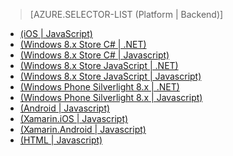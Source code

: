 > [AZURE.SELECTOR-LIST (Platform | Backend)]
- [(iOS | JavaScript)](../articles/mobile-services-ios-add-paging-data.md)
- [(Windows 8.x Store C# | .NET)](../articles/mobile-services-dotnet-backend-windows-store-dotnet-add-paging-data.md)
- [(Windows 8.x Store C# | Javascript)](../articles/mobile-services-windows-store-dotnet-add-paging-data.md)
- [(Windows 8.x Store JavaScript | .NET)](../articles/mobile-services-dotnet-backend-windows-store-javascript-add-paging-data.md)
- [(Windows 8.x Store JavaScript | Javascript)](../articles/mobile-services-windows-store-javascript-add-paging-data.md)
- [(Windows Phone Silverlight 8.x | .NET)](../articles/mobile-services-dotnet-backend-windows-phone-add-paging-data.md)
- [(Windows Phone Silverlight 8.x | Javascript)](../articles/mobile-services-windows-phone-add-paging-data.md)
- [(Android | Javascript)](../articles/mobile-services-android-add-paging-data.md)
- [(Xamarin.iOS | Javascript)](../articles/partner-xamarin-mobile-services-ios-add-paging-data.md)
- [(Xamarin.Android | Javascript)](../articles/partner-xamarin-mobile-services-android-add-paging-data.md)
- [(HTML | Javascript)](../articles/mobile-services-html-add-paging-data.md)

<!---HONumber=July15_HO2-->